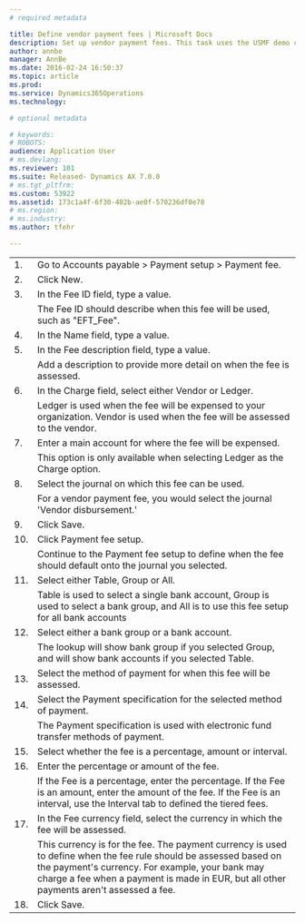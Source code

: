 ```yaml
---
# required metadata

title: Define vendor payment fees | Microsoft Docs
description: Set up vendor payment fees. This task uses the USMF demo company.
author: annbe
manager: AnnBe
ms.date: 2016-02-24 16:50:37
ms.topic: article
ms.prod: 
ms.service: Dynamics365Operations
ms.technology: 

# optional metadata

# keywords: 
# ROBOTS: 
audience: Application User
# ms.devlang: 
ms.reviewer: 101
ms.suite: Released- Dynamics AX 7.0.0
# ms.tgt_pltfrm: 
ms.custom: 53922
ms.assetid: 173c1a4f-6f30-402b-ae0f-570236df0e78
# ms.region: 
# ms.industry: 
ms.author: tfehr

---
```


|     |                                                                                                                                                                                                                                                                 |
|-----|-----------------------------------------------------------------------------------------------------------------------------------------------------------------------------------------------------------------------------------------------------------------|
| 1.  | Go to Accounts payable &gt; Payment setup &gt; Payment fee.                                                                                                                                                                                                     |
| 2.  | Click New.                                                                                                                                                                                                                                                      |
| 3.  | In the Fee ID field, type a value.                                                                                                                                                                                                                              |
|     | The Fee ID should describe when this fee will be used, such as "EFT\_Fee".                                                                                                                                                                                      |
| 4.  | In the Name field, type a value.                                                                                                                                                                                                                                |
| 5.  | In the Fee description field, type a value.                                                                                                                                                                                                                     |
|     | Add a description to provide more detail on when the fee is assessed.                                                                                                                                                                                           |
| 6.  | In the Charge field, select either Vendor or Ledger.                                                                                                                                                                                                            |
|     | Ledger is used when the fee will be expensed to your organization. Vendor is used when the fee will be assessed to the vendor.                                                                                                                                  |
| 7.  | Enter a main account for where the fee will be expensed.                                                                                                                                                                                                        |
|     | This option is only available when selecting Ledger as the Charge option.                                                                                                                                                                                       |
| 8.  | Select the journal on which this fee can be used.                                                                                                                                                                                                               |
|     | For a vendor payment fee, you would select the journal 'Vendor disbursement.'                                                                                                                                                                                   |
| 9.  | Click Save.                                                                                                                                                                                                                                                     |
| 10. | Click Payment fee setup.                                                                                                                                                                                                                                        |
|     | Continue to the Payment fee setup to define when the fee should default onto the journal you selected.                                                                                                                                                          |
| 11. | Select either Table, Group or All.                                                                                                                                                                                                                              |
|     | Table is used to select a single bank account, Group is used to select a bank group, and All is to use this fee setup for all bank accounts                                                                                                                     |
| 12. | Select either a bank group or a bank account.                                                                                                                                                                                                                   |
|     | The lookup will show bank group if you selected Group, and will show bank accounts if you selected Table.                                                                                                                                                       |
| 13. | Select the method of payment for when this fee will be assessed.                                                                                                                                                                                                |
| 14. | Select the Payment specification for the selected method of payment.                                                                                                                                                                                            |
|     | The Payment specification is used with electronic fund transfer methods of payment.                                                                                                                                                                             |
| 15. | Select whether the fee is a percentage, amount or interval.                                                                                                                                                                                                     |
| 16. | Enter the percentage or amount of the fee.                                                                                                                                                                                                                      |
|     | If the Fee is a percentage, enter the percentage. If the Fee is an amount, enter the amount of the fee. If the Fee is an interval, use the Interval tab to defined the tiered fees.                                                                             |
| 17. | In the Fee currency field, select the currency in which the fee will be assessed.                                                                                                                                                                               |
|     | This currency is for the fee. The payment currency is used to define when the fee rule should be assessed based on the payment's currency. For example, your bank may charge a fee when a payment is made in EUR, but all other payments aren't assessed a fee. |
| 18. | Click Save.                                                                                                                                                                                                                                                     |



